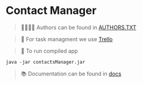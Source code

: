 # Contact Manager
>👨‍👩‍👧‍👦 Authors can be found in [AUTHORS.TXT](AUTHORS.TXT)

>📝 For task managment we use [Trello](https://trello.com/b/DoCsdSEt)

>🚀 To run compiled app
```
java -jar contactsManager.jar
```
>📚 Documentation can be found in [docs](doc)
